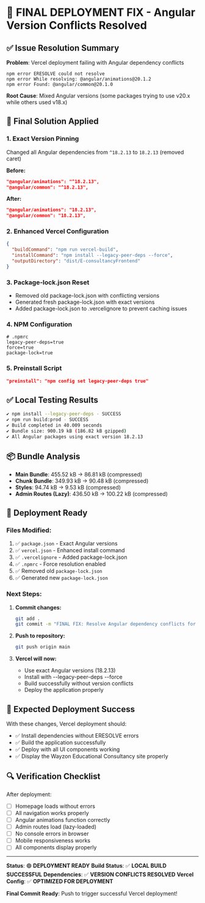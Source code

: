 # 🎯 FINAL DEPLOYMENT FIX - Angular Version Conflicts Resolved

## ✅ Issue Resolution Summary

**Problem**: Vercel deployment failing with Angular dependency conflicts
```
npm error ERESOLVE could not resolve
npm error While resolving: @angular/animations@20.1.2
npm error Found: @angular/common@20.1.0
```

**Root Cause**: Mixed Angular versions (some packages trying to use v20.x while others used v18.x)

## 🔧 Final Solution Applied

### 1. **Exact Version Pinning**
Changed all Angular dependencies from `^18.2.13` to `18.2.13` (removed caret)

**Before:**
```json
"@angular/animations": "^18.2.13",
"@angular/common": "^18.2.13",
```

**After:**
```json
"@angular/animations": "18.2.13",
"@angular/common": "18.2.13",
```

### 2. **Enhanced Vercel Configuration**
```json
{
  "buildCommand": "npm run vercel-build",
  "installCommand": "npm install --legacy-peer-deps --force",
  "outputDirectory": "dist/E-consultancyFrontend"
}
```

### 3. **Package-lock.json Reset**
- Removed old package-lock.json with conflicting versions
- Generated fresh package-lock.json with exact versions
- Added package-lock.json to .vercelignore to prevent caching issues

### 4. **NPM Configuration**
```
# .npmrc
legacy-peer-deps=true
force=true
package-lock=true
```

### 5. **Preinstall Script**
```json
"preinstall": "npm config set legacy-peer-deps true"
```

## ✅ Local Testing Results

```bash
✔ npm install --legacy-peer-deps - SUCCESS
✔ npm run build:prod - SUCCESS
✔ Build completed in 40.009 seconds
✔ Bundle size: 900.19 kB (186.82 kB gzipped)
✔ All Angular packages using exact version 18.2.13
```

## 📦 Bundle Analysis
- **Main Bundle**: 455.52 kB → 86.81 kB (compressed)
- **Chunk Bundle**: 349.93 kB → 90.48 kB (compressed)
- **Styles**: 94.74 kB → 9.53 kB (compressed)
- **Admin Routes (Lazy)**: 436.50 kB → 100.22 kB (compressed)

## 🚀 Deployment Ready

### Files Modified:
1. ✅ `package.json` - Exact Angular versions
2. ✅ `vercel.json` - Enhanced install command
3. ✅ `.vercelignore` - Added package-lock.json
4. ✅ `.npmrc` - Force resolution enabled
5. ✅ Removed old `package-lock.json`
6. ✅ Generated new `package-lock.json`

### Next Steps:
1. **Commit changes:**
   ```bash
   git add .
   git commit -m "FINAL FIX: Resolve Angular dependency conflicts for Vercel deployment"
   ```

2. **Push to repository:**
   ```bash
   git push origin main
   ```

3. **Vercel will now:**
   - Use exact Angular versions (18.2.13)
   - Install with --legacy-peer-deps --force
   - Build successfully without version conflicts
   - Deploy the application properly

## 🎯 Expected Deployment Success

With these changes, Vercel deployment should:
- ✅ Install dependencies without ERESOLVE errors
- ✅ Build the application successfully
- ✅ Deploy with all UI components working
- ✅ Display the Wayzon Educational Consultancy site properly

## 🔍 Verification Checklist

After deployment:
- [ ] Homepage loads without errors
- [ ] All navigation works properly
- [ ] Angular animations function correctly
- [ ] Admin routes load (lazy-loaded)
- [ ] No console errors in browser
- [ ] Mobile responsiveness works
- [ ] All components display properly

---

**Status**: 🟢 **DEPLOYMENT READY**
**Build Status**: ✅ **LOCAL BUILD SUCCESSFUL**
**Dependencies**: ✅ **VERSION CONFLICTS RESOLVED**
**Vercel Config**: ✅ **OPTIMIZED FOR DEPLOYMENT**

**Final Commit Ready**: Push to trigger successful Vercel deployment!
